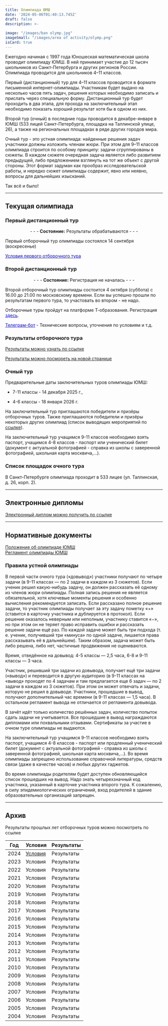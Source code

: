 ```yaml
---
title: Олимпиада ЮМШ
date: '2024-05-06T01:40:13.745Z'
draft: false
description: >-
  
image: "/images/ban olymp.jpg"
imageSmall: "/images/area of ​​activity/olymp.png"
isCard: true
---
```


Ежегодно начиная с 1997 года Юношеская математическая школа проводит олимпиаду ЮМШ. В ней принимает участие до 12 тысяч школьников из Санкт-Петербурга и других регионов России. Олимпиада проводится для школьников 4–11 классов. 

Первый (дистанционный) тур для 4–11 классов проводится в формате письменной интернет-олимпиады. Участникам будет выдано на несколько часов пять задач, решения которых необходимо записать и прислать через специальную форму. Дистанционный тур будет проходить в два этапа, для прохода на заключительный этап необходимо показать хороший результат хотя бы в одном из них.

Второй тур (очный) в последние годы проводится в декабре-январе в ЮМШ (533 лицей Санкт-Петербурга, площадка на Таллинской улице, 26), а также на региональных площадках в ряде других городов мира.

Очный тур - это устная олимпиада: найденные решения задач участники должны изложить членам жюри. При этом для 9–11 классов олимпиада строится по особому принципу: задачи сгруппированы в сюжеты. В каждом сюжете очередная задача является либо развитием предыдущей, либо предложением взглянуть на тот же объект с другой стороны. Этот формат задуман как прообраз исследовательской работы, и нередко сюжет олимпиады содержит, явно или неявно, вопросы для дальнейших изысканий. 

Так всё и было! 

---
## Текущая олимпиада

### Первый дистанционный тур

<p style="text-align: center;"> - - -  <b>Состояние:</b> Результаты обрабатываются  - - - </p>

Первый отборочный тур олимпиады состоялся 14 сентября (воскресенье)

[<span style="color:blue">Условия первого отборочного тура</span>](https://yumsh.ru/cms/sites/default/files/olymp_25_26-1.pdf)

### Второй дистанционный тур

<p style="text-align: center;"> - - - <b>Состояние:</b> Регистрация не началась  - - - </p>

Второй отборочный тур олимпиады состоится 4 октября (суббота) с 16.00 до 21.00 по московскому времени. Если вы успешно прошли по результатам первого тура, то участовать во втором - не надо.

Отборочные туры пройдут на платформе Т-образования. Регистрация [<span style="color:blue">здесь</span>](https://education.tbank.ru/school/events/yumsh-olymp/).

[<span style="color:blue">Телеграм-бот</span>](https://t.me/t_olymp_UMSH_bot) - Технические вопросы, уточнения по условиям и т.д.
 

### Результаты отборочного тура

[Результаты можно узнать по ссылке](https://yumsh.ru/cms/ol-query)

[Результаты можно посмореть на новой странице](https://zverevzve.github.io/YUMSH-site/olymp/result/)

### Очный тур

Предварительные даты заключительных туров олимпиады ЮМШ:

+ 7-11 классы - 14 декабря 2025 г., 

+ 4-6 классы - 18 января 2026 г.

На заключительный тур приглашаются победители и призёры отборочных туров. Также приглашаются победители и призёры некоторых других олимпиад (список выводящих мероприятий по [ссылке](https://zverevzve.github.io/YUMSH-site/olymp/list/)). 

На заключительный тур учащимся 9-11 классов необходимо взять паспорт, учащимся 4-8 классов - паспорт или ученический билет (документ с актуальной фотографией - справка из школы с заверенной фотографией, школьная карта москвича,...).

### Список площадок очного тура

В Санкт-Петербурге олимпиада проходит в 533 лицее (ул. Таллинская, д. 26, корп. 2).

---
## Электронные дипломы

[Электронный диплом можно получить по ссылке](https://yumsh.ru/cms/ol-tour2)

---
## Нормативные документы

[Положение об олимпиаде ЮМШ](/doc/polozhenie_yumsh.pdf)  
[Регламент олимпиады ЮМШ](/doc/reglament_yumsh.pdf)

### Правила устной олимпиады

В первой части очного тура («довывод») участники получают по четыре задачи (в 9-11 классах — по 2 задачи в каждом из 3 сюжетов). Если ученик решил какую-нибудь задачу, он должен рассказать её одному из членов жюри олимпиады. Полная запись решения не является обязательной, хотя ключевые моменты решения и особенно вычисления рекомендуется записать. Если рассказано полное решение задачи, то участник олимпиады получает за эту задачу пометку «+» (ставится в карточку участника и дублируется в протокол). Если решение оказалось неверным или неполным, участнику ставится «−», но при этом он не теряет право исправить ошибки и рассказать решение задачи ещё раз. По каждой задаче может быть три подхода (т. е. ученик, получивший три «минуса» по одной задаче, лишается права рассказывать её в дальнейшем). Таким образом, задача может быть либо решена, либо нет, частичные продвижения не оцениваются.

Время, отведённое на довывод: 4-5 классы — 2,5 часа, 6-8 и 9-11 классы — 3 часа.

Участник, решивший три задачи из довывода, получает ещё три задачи («вывод») и переводится в другую аудиторию (в 9-11 классах на «вывод» проходят по 4 задачам и там предлагается еще 6 задач — по 2 задачи в каждом из 3 сюжетов). При этом он может отвечать и задачи, которую не решил в довыводе. Участники, прошедшие в вывод, получают дополнительный час времени (в 9-11 классах — 1,5 часа). В остальном регламент вывода не отличается от регламента довывода.

В зачёт идёт только количество решённых задач, количество попыток сдать задачи не учитывается. Все прошедшие в вывод награждаются дипломами или похвальными отзывами. Сертификаты за участие в очном туре олимпиады не выдаются.

На заключительный тур учащимся 9-11 классов необходимо взять паспорт, учащимся 4-8 классов - паспорт или продленный ученический билет (документ с актуальной фотографией - справка из школы с заверенной фотографией, школьная карта москвича,...). Во время олимпиады запрещено использование справочной литературы, средств связи (даже в качестве часов) и любых других гаджетов.

Во время олимпиады родителям будет доступен обновляющийся список прошедших на вывод. Надо знать четырехзначный код участника, указанный в карточке участника второго тура. К сожалению, в силу эпидемиологических ограничений, вход родителей в здание образовательных организаций запрещен.

 

---
## Архив

Результаты прошлых лет отборочных туров можно посмотреть по ссылке

| Год   | Условия | Результаты |
|-------|---------|------------|
| 2024  | [Условия](/doc/olimpiada_yumsh_24-25_usloviya.pdf) | Результаты |
| 2023  | Условия | Результаты |
| 2022  | Условия | Результаты |
| 2021  | Условия | Результаты |
| 2020  | Условия | Результаты |
| 2019  | Условия | Результаты |
| 2018  | Условия | Результаты |
| 2017  | Условия | Результаты |
| 2016  | Условия | Результаты |
| 2015  | Условия | Результаты |
| 2014  | Условия | Результаты |
| 2013  | Условия | Результаты |
| 2012  | Условия | Результаты |
| 2011  | Условия | Результаты |
| 2010  | Условия | Результаты |
| 2009  | Условия | Результаты |
| 2008  | Условия | Результаты |
| 2007  | Условия | Результаты |
| 2006  | Условия | Результаты |
| 2005  | Условия | Результаты |
| 2004  | Условия | Результаты |

